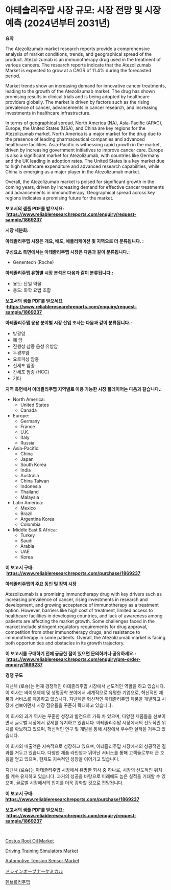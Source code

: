 <p><h1>아테솔리주맙 시장 규모: 시장 전망 및 시장 예측 (2024년부터 2031년)</h1></p><p><strong>요약</strong></p>
<p><p>The Atezolizumab market research reports provide a comprehensive analysis of market conditions, trends, and geographical spread of the product. Atezolizumab is an immunotherapy drug used in the treatment of various cancers. The research reports indicate that the Atezolizumab Market is expected to grow at a CAGR of 11.4% during the forecasted period.</p><p>Market trends show an increasing demand for innovative cancer treatments, leading to the growth of the Atezolizumab market. The drug has shown promising results in clinical trials and is being adopted by healthcare providers globally. The market is driven by factors such as the rising prevalence of cancer, advancements in cancer research, and increasing investments in healthcare infrastructure.</p><p>In terms of geographical spread, North America (NA), Asia-Pacific (APAC), Europe, the United States (USA), and China are key regions for the Atezolizumab market. North America is a major market for the drug due to the presence of leading pharmaceutical companies and advanced healthcare facilities. Asia-Pacific is witnessing rapid growth in the market, driven by increasing government initiatives to improve cancer care. Europe is also a significant market for Atezolizumab, with countries like Germany and the UK leading in adoption rates. The United States is a key market due to high healthcare expenditure and advanced research capabilities, while China is emerging as a major player in the Atezolizumab market.</p><p>Overall, the Atezolizumab market is poised for significant growth in the coming years, driven by increasing demand for effective cancer treatments and advancements in immunotherapy. Geographical spread across key regions indicates a promising future for the market.</p></p>
<p><strong>보고서의 샘플 PDF를 받으세요: &nbsp;<a href="https://www.reliableresearchreports.com/enquiry/request-sample/1869237">https://www.reliableresearchreports.com/enquiry/request-sample/1869237</a></strong></p>
<p><strong>시장 세분화:</strong></p>
<p><strong> 아테졸리주맵 시장은 개요, 배포, 애플리케이션 및 지역으로 더 분류됩니다. :</strong></p>
<p><strong>구성요소 측면에서는 아테졸리주맵 시장은 다음과 같이 분류됩니다.:</strong></p>
<p><ul><li>Genentech (Roche)</li></ul></p>
<p><strong> 아테졸리주맵 유형별 시장 분석은 다음과 같이 분류됩니다.:</strong></p>
<p><ul><li>용도: 단일 약물</li><li>용도: 화학 요법 조합</li></ul></p>
<p><strong>보고서의 샘플 PDF를 받으세요 :<a href="https://www.reliableresearchreports.com/enquiry/request-sample/1869237">https://www.reliableresearchreports.com/enquiry/request-sample/1869237</a></strong></p>
<p><strong> 아테졸리주맵 응용 분야별 시장 산업 조사는 다음과 같이 분류됩니다.:</strong></p>
<p><ul><li>방광암</li><li>폐 암</li><li>진행성 삼중 음성 유방암</li><li>두경부암</li><li>요로피성 암종</li><li>신세포 암종</li><li>간세포 암종 (HCC)</li><li>기타</li></ul></p>
<p><strong>지역 측면에서 아테졸리주맵 지역별로 이용 가능한 시장 플레이어는 다음과 같습니다.:</strong></p>
<p><ul>
    <li>
        North America:
        <ul>
            <li>United States</li>
            <li>Canada</li>
        </ul>
    </li>
    <li>
        Europe:
        <ul>
            <li>Germany</li>
            <li>France</li>
            <li>U.K.</li>
            <li>Italy</li>
            <li>Russia</li>
        </ul>
    </li>
    <li>
        Asia-Pacific:
        <ul>
            <li>China</li>
            <li>Japan</li>
            <li>South Korea</li>
            <li>India</li>
            <li>Australia</li>
            <li>China Taiwan</li>
            <li>Indonesia</li>
            <li>Thailand</li>
            <li>Malaysia</li>
        </ul>
    </li>
    <li>
        Latin America:
        <ul>
            <li>Mexico</li>
            <li>Brazil</li>
            <li>Argentina Korea</li>
            <li>Colombia</li>
        </ul>
    </li>
    <li>
        Middle East & Africa:
        <ul>
            <li>Turkey</li>
            <li>Saudi</li>
            <li>Arabia</li>
            <li>UAE</li>
            <li>Korea</li>
        </ul>
    </li>
    </ul></p>
<p><strong>이 보고서 구매: &nbsp;<a href="https://www.reliableresearchreports.com/purchase/1869237">https://www.reliableresearchreports.com/purchase/1869237</a></strong></p>
<p><strong>아테졸리주맵의 주요 동인 및 장벽 시장</strong></p>
<p><p>Atezolizumab is a promising immunotherapy drug with key drivers such as increasing prevalence of cancer, rising investments in research and development, and growing acceptance of immunotherapy as a treatment option. However, barriers like high cost of treatment, limited access to healthcare facilities in developing countries, and lack of awareness among patients are affecting the market growth. Some challenges faced in the market include stringent regulatory requirements for drug approval, competition from other immunotherapy drugs, and resistance to immunotherapy in some patients. Overall, the Atezolizumab market is facing both opportunities and obstacles in its growth trajectory.</p></p>
<p><strong>이 보고서를 구매하기 전에 궁금한 점이 있으면 문의하거나 공유하세요.: &nbsp;<a href="https://www.reliableresearchreports.com/enquiry/pre-order-enquiry/1869237">https://www.reliableresearchreports.com/enquiry/pre-order-enquiry/1869237</a></strong></p>
<p><strong>경쟁 구도</strong></p>
<p><p>지넨텍 (로슈)는 현재 경쟁적인 아테졸리주맙 시장에서 선도적인 역할을 하고 있습니다. 이 회사는 바이오제제 및 생명공학 분야에서 세계적으로 유명한 기업으로, 혁신적인 제품과 서비스를 제공하고 있습니다. 지넨텍은 혁신적인 아테졸리주맙 제품을 개발하고 시장에 선보이면서 시장 점유율을 꾸준히 확대하고 있습니다.</p><p>이 회사의 과거 역사는 꾸준한 성장과 발전으로 가득 차 있으며, 다양한 제품들을 선보이면서 글로벌 시장에서 강세를 유지하고 있습니다. 아테졸리주맙 시장에서의 선도적인 위치를 확보하고 있으며, 혁신적인 연구 및 개발을 통해 시장에서 우수한 실적을 거두고 있습니다.</p><p>이 회사의 매출액은 지속적으로 성장하고 있으며, 아테졸리주맙 시장에서의 성공적인 결과를 거두고 있습니다. 다양한 제품 라인업과 뛰어난 서비스를 통해 고객들로부터 큰 호응을 얻고 있으며, 현재도 지속적인 성장을 이어가고 있습니다.</p><p>지넨텍 (로슈)는 아테졸리주맙 시장에서 유명한 회사 중 하나로, 시장의 선도적인 위치를 계속 유지하고 있습니다. 과거의 성공을 바탕으로 미래에도 높은 실적을 기대할 수 있으며, 글로벌 시장에서의 입지를 더욱 강화할 것으로 전망됩니다.</p></p>
<p><strong>이 보고서 구매: &nbsp; <a href="https://www.reliableresearchreports.com/purchase/1869237">https://www.reliableresearchreports.com/purchase/1869237</a></strong></p>
<p><strong>보고서의 샘플 PDF를 받으세요: &nbsp;<a href="https://www.reliableresearchreports.com/enquiry/request-sample/1869237">https://www.reliableresearchreports.com/enquiry/request-sample/1869237</a></strong><strong></strong></p>
<p>&nbsp;</p>
<p><p><a href="https://github.com/Paul14Anderson63/Market-Research-Report-List-3/blob/main/costus-root-oil-market.md">Costus Root Oil Market</a></p><p><a href="https://woozy-pyroraptor-a1f.notion.site/Driving-Training-Simulators-Market-Size-Share-Trends-Analysis-Report-By-Material-By-Type-By-End-bbd25fd9431f4827a66ba28548f00997">Driving Training Simulators Market</a></p><p><a href="https://issuu.com/reportprime-2/docs/automotive-tension-sensor-market-size-2030.pptx">Automotive Tension Sensor Market</a></p><p><a href="https://github.com/ihabdkwlxs948/Market-Research-Report-List-1/blob/main/51748163619.md">ドレインオープナーケミカル</a></p><p><a href="https://github.com/hxzi07639916/Market-Research-Report-List-1/blob/main/69290283162.md">펨브롤리주맵</a></p></p>